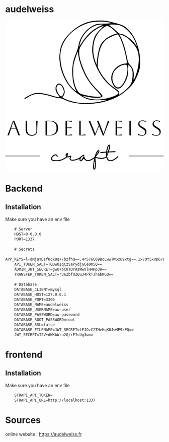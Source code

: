 # audelweiss

![image](logo.svg)

# Backend 

## Installation

Make sure you have an env file

```dotenv
    # Server
    HOST=0.0.0.0
    PORT=1337

    # Secrets
    APP_KEYS=l+dMjaYDsfUqk8q+/bzfhQ==,4r576C09BcLwwTWGxu9xtg==,Ix7OY5xRD6/LGDgQuFH2zA==,wcmYm9UciHxYXe8XLzuo+g==
    API_TOKEN_SALT=TQQw0IqCzSarydjGCe0m5Q==
    ADMIN_JWT_SECRET=gwU7oC0TDrAzWwVlH4Hp3A==
    TRANSFER_TOKEN_SALT=r36ZbfUZQuJ4PkTJhabKGQ==

    # Database
    DATABASE_CLIENT=mysql
    DATABASE_HOST=127.0.0.1
    DATABASE_PORT=3306
    DATABASE_NAME=audelweiss
    DATABASE_USERNAME=aw-user
    DATABASE_PASSWORD=aw-password
    DATABASE_ROOT_PASSWORD=root
    DATABASE_SSL=false
    DATABASE_FILENAME=JWT_SECRET=tEJOzC2THeHqK0JwMP9kPQ==
    JWT_SECRET=I2V+dWKbWru2G/rFIcUg3w==
```

# frontend

## Installation

Make sure you have an env file

```dotenv
    STRAPI_API_TOKEN=
    STRAPI_API_URL=http://localhost:1337
```

# Sources

online website : https://audelweiss.fr